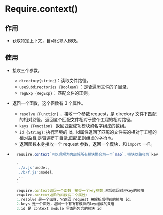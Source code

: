 # Require.context()

## 作用

* 获取特定上下文，自动化导入模块。

## 使用

* 接收三个参数。
    * `directory{string}`：读取文件路径。
    * `useSubdirectories {Boolean}` ：是否遍历文件的子目录。
    * `regExp {RegExp}`： 匹配文件的正则。 

* 返回一个函数，这个函数有 3 个属性。
    * `resolve {Function}` ，接收一个参数 request，是 directory 文件下匹配的相对路径，返回这个匹配文件相对于整个工程的相对路径。
    * `keys {Function}` : 返回匹配成功模块的名字组成的数组。
    * `id {String}`: 执行环境的 id。id属性返回了匹配的文件夹的相对于工程的相对路径,是否遍历子目录,匹配正则组成的字符串。
    * 返回函数本身接收一个 request 参数，返回一个模块，和 `import` 一样。

* ```javascript
    require.context`可以理解为内部将所有模块整合为一个`map`，模块以路径为`key
    
    {
    './a.js':model,
    './b/f.js':model,
    ...
    }
    
    require.context返回一个函数，接受一个key参数,然后返回对应key的模块
    require.context返回的函数有三个属性:
    1.resolve 是一个函数，它返回 request 被解析后得到的模块 id。
    2.keys 是一个函数，返回一个有所有模块的key组成的数组
    3.id 是 context module 里面所包含的模块 id
    ```

